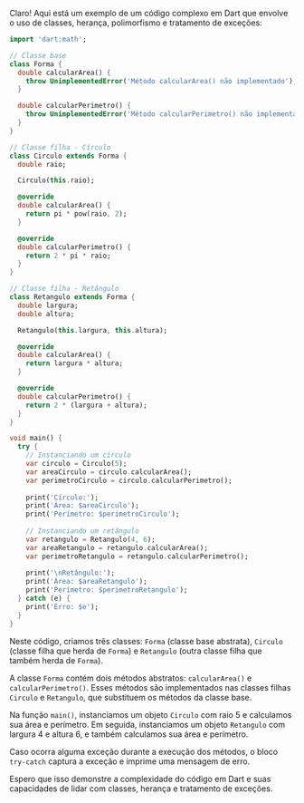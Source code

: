 Claro! Aqui está um exemplo de um código complexo em Dart que envolve o uso de classes, herança, polimorfismo e tratamento de exceções:

```dart
import 'dart:math';

// Classe base
class Forma {
  double calcularArea() {
    throw UnimplementedError('Método calcularArea() não implementado');
  }

  double calcularPerimetro() {
    throw UnimplementedError('Método calcularPerimetro() não implementado');
  }
}

// Classe filha - Círculo
class Circulo extends Forma {
  double raio;

  Circulo(this.raio);

  @override
  double calcularArea() {
    return pi * pow(raio, 2);
  }

  @override
  double calcularPerimetro() {
    return 2 * pi * raio;
  }
}

// Classe filha - Retângulo
class Retangulo extends Forma {
  double largura;
  double altura;

  Retangulo(this.largura, this.altura);

  @override
  double calcularArea() {
    return largura * altura;
  }

  @override
  double calcularPerimetro() {
    return 2 * (largura + altura);
  }
}

void main() {
  try {
    // Instanciando um círculo
    var circulo = Circulo(5);
    var areaCirculo = circulo.calcularArea();
    var perimetroCirculo = circulo.calcularPerimetro();
  
    print('Círculo:');
    print('Área: $areaCirculo');
    print('Perímetro: $perimetroCirculo');
  
    // Instanciando um retângulo
    var retangulo = Retangulo(4, 6);
    var areaRetangulo = retangulo.calcularArea();
    var perimetroRetangulo = retangulo.calcularPerimetro();
  
    print('\nRetângulo:');
    print('Área: $areaRetangulo');
    print('Perímetro: $perimetroRetangulo');
  } catch (e) {
    print('Erro: $e');
  }
}
```

Neste código, criamos três classes: `Forma` (classe base abstrata), `Circulo` (classe filha que herda de `Forma`) e `Retangulo` (outra classe filha que também herda de `Forma`).

A classe `Forma` contém dois métodos abstratos: `calcularArea()` e `calcularPerimetro()`. Esses métodos são implementados nas classes filhas `Circulo` e `Retangulo`, que substituem os métodos da classe base.

Na função `main()`, instanciamos um objeto `Circulo` com raio 5 e calculamos sua área e perímetro. Em seguida, instanciamos um objeto `Retangulo` com largura 4 e altura 6, e também calculamos sua área e perímetro.

Caso ocorra alguma exceção durante a execução dos métodos, o bloco `try-catch` captura a exceção e imprime uma mensagem de erro.

Espero que isso demonstre a complexidade do código em Dart e suas capacidades de lidar com classes, herança e tratamento de exceções.